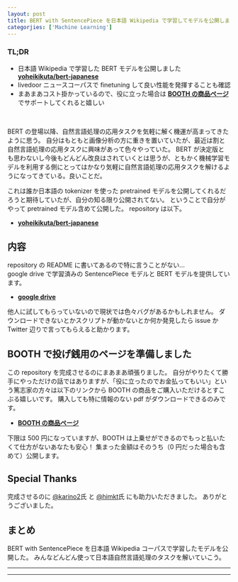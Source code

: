 ```yaml
---
layout: post
title: BERT with SentencePiece を日本語 Wikipedia で学習してモデルを公開しました
categorjies: ['Machine Learning']
---
```



### TL;DR
- 日本語 Wikipedia で学習した BERT モデルを公開しました **[yoheikikuta/bert-japanese](https://github.com/yoheikikuta/bert-japanese)**
- livedoor ニュースコーパスで finetuning して良い性能を発揮することも確認
- まあまあコスト掛かっているので、役に立った場合は **[BOOTH の商品ページ](https://yohei-kikuta.booth.pm/items/1174843)** でサポートしてくれると嬉しい
<br>

<script type="text/javascript" src="https://cdn.mathjax.org/mathjax/latest/MathJax.js?config=TeX-AMS-MML_HTMLorMML"></script>

BERT の登場以降、自然言語処理の応用タスクを気軽に解く機運が高まってきたように思う。
自分はもともと画像分析の方に重きを置いていたが、最近は割と自然言語処理の応用タスクに興味があって色々やっていた。
BERT が決定版とも思わないし今後もどんどん改良はされていくとは思うが、ともかく機械学習モデルを利用する側にとってはかなり気軽に自然言語処理の応用タスクを解けるようになってきている。良いことだ。

これは誰か日本語の tokenizer を使った pretrained モデルを公開してくれるだろうと期待していたが、自分の知る限り公開されてない。
ということで自分がやって pretrained モデル含めて公開した。
repository は以下。
- **[yoheikikuta/bert-japanese](https://github.com/yoheikikuta/bert-japanese)**


## 内容
repository の README に書いてあるので特に言うことがない...  
google drive で学習済みの SentencePiece モデルと BERT モデルを提供しています。
- **[google drive](https://drive.google.com/drive/folders/1Zsm9DD40lrUVu6iAnIuTH2ODIkh-WM-O?usp=sharing)**

他人に試してもらっていないので現状では色々バグがあるかもしれません。
ダウンロードできないとかスクリプトが動かないとか何か発見したら issue か Twitter 辺りで言ってもらえると助かります。



## BOOTH で投げ銭用のページを準備しました
この repository を完成させるのにまあまあ頑張りました。
自分がやりたくて勝手にやっただけの話ではありますが、「役に立ったのでお金払ってもいい」という篤志家の方々は以下のリンクから BOOTH の商品をご購入いただけるとすこぶる嬉しいです。
購入しても特に情報のない pdf がダウンロードできるのみです。
- **[BOOTH の商品ページ](https://yohei-kikuta.booth.pm/items/1174843)**

下限は 500 円になっていますが、BOOTH は上乗せができるのでもっと払いたくて仕方がないあなたも安心！
集まった金額はそのうち（0 円だった場合も含めて）公開します。


## Special Thanks
完成させるのに [@karino2](https://twitter.com/karino2012)氏 と [@himkt](https://twitter.com/himkt)氏 にも助力いただきました。
ありがとうございました。


## まとめ
BERT with SentencePiece を日本語 Wikipedia コーパスで学習したモデルを公開した。
みんなどんどん使って日本語自然言語処理のタスクを解いていこう。

---
---
<br>

